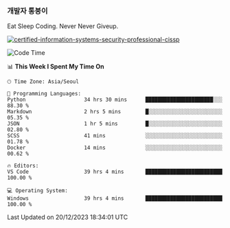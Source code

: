 ### 개발자 통붕이
Eat Sleep Coding.
Never Never Giveup.

[![certified-information-systems-security-professional-cissp](https://user-images.githubusercontent.com/44606727/157613689-acd84ec6-5f8f-4e79-89d9-a8d51f033634.png)](https://www.credly.com/badges/f394a010-85a0-450b-9136-8043af01d71c/public_url)

<!--START_SECTION:waka-->
![Code Time](http://img.shields.io/badge/Code%20Time-2%2C267%20hrs%2059%20mins-blue)

📊 **This Week I Spent My Time On** 

```text
🕑︎ Time Zone: Asia/Seoul

💬 Programming Languages: 
Python                   34 hrs 30 mins      ██████████████████████░░░   88.30 % 
Markdown                 2 hrs 5 mins        █░░░░░░░░░░░░░░░░░░░░░░░░   05.35 % 
JSON                     1 hr 5 mins         █░░░░░░░░░░░░░░░░░░░░░░░░   02.80 % 
SCSS                     41 mins             ░░░░░░░░░░░░░░░░░░░░░░░░░   01.78 % 
Docker                   14 mins             ░░░░░░░░░░░░░░░░░░░░░░░░░   00.62 % 

🔥 Editors: 
VS Code                  39 hrs 4 mins       █████████████████████████   100.00 % 

💻 Operating System: 
Windows                  39 hrs 4 mins       █████████████████████████   100.00 % 
```


 Last Updated on 20/12/2023 18:34:01 UTC
<!--END_SECTION:waka-->
